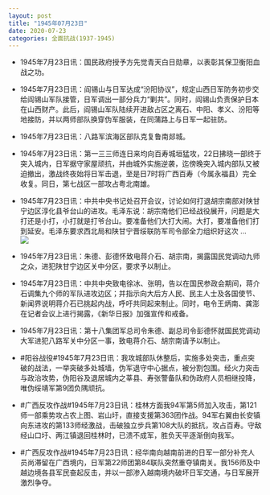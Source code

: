 ```yaml
---
layout: post
title: "1945年07月23日"
date: 2020-07-23
categories: 全面抗战(1937-1945)
---
```


<meta name="referrer" content="no-referrer" />

- 1945年7月23日讯：国民政府授予方先觉青天白日勋章，以表彰其保卫衡阳血战之功。 

- 1945年7月23日讯：阎锡山与日军达成“汾阳协议”，规定山西日军防务初步交给阎锡山军队接管，日军调出一部分兵力“剿共”。同时，阎锡山负责保护日本在山西财产。此后，阎锡山军队陆续开进敌占区之离石、中阳、孝义、汾阳等地接防，并以两师部队换穿伪军服装，在同蒲路上与日军一起驻防。 

- 1945年7月23日讯：八路军滨海区部队克复鲁南郯城。 

- 1945年7月23日讯：第一三三师连日来均向百寿城垣猛攻，22日拂晓一部终于突入城内，日军据守家屋顽抗，并由城外实施逆袭，迄傍晚突入城内部队又被迫撤出，激战终夜始将日军击退，至是日7时将广西百寿（今属永福县）完全收复。同日，第七战区一部攻占粤北南雄。 

- 1945年7月23日讯：中共中央书记处召开会议，讨论如何打退胡宗南部对陕甘宁边区淳化县爷台山的进攻。毛泽东说：胡宗南他们已经战役展开，问题是大打还是小打，小打就是打爷台山。要准备他们大打大闹。大打，要准备他们打到延安。毛泽东要求西北局和陕甘宁晋绥联防军司令部全力组织好这次 ... <br/><img src="https://wx3.sinaimg.cn/large/aca367d8ly1gh128zygqaj20c80bxjri.jpg" />

- 1945年7月23日讯：朱德、彭德怀致电蒋介石、胡宗南，揭露国民党调动九师之众，进犯陕甘宁边区关中分区，要求予以制止。 

- 1945年7月23日讯：中共中央致电徐冰、张明，告以在国民参政会期间，蒋介石调集九个师的军队进攻边区；并指示向大后方人民、民主人士及各国使节、新闻界说明蒋介石已挑起内战，呼吁共同起来制止。同时，电令王炳南、龚澎在记者会议上进行揭露，《新华日报》加强宣传和戒备。 

- 1945年7月23日讯：第十八集团军总司令朱德、副总司令彭德怀就国民党调动大军进犯八路军关中分区一事，致电蒋介石、胡宗南请予以制止。 

- #阳谷战役#1945年7月23日讯：我攻城部队休整后，实施多处突击，重点突破的战法，一举突破多处城墙，伪军退守中心据点，被分割包围。经火力突击与政治攻势，伪阳谷及退居城内之莘县、寿张警备队和伪政府人员相继投降，唯伪绥靖军第9团负隅顽抗。 

- #广西反攻作战#1945年7月23日讯：桂林方面我94军第5师加入攻击，第121师一部乘势攻占农上图、岩山圩，直接支援第363团作战。94军右翼由长安镇向东进攻的第133师经激战，击破独立步兵第108大队的抵抗，攻占百寿。守敌经山口圩、两江镇退回桂林时，已溃不成军，胜负天平逐渐倒向我军。 

- #广西反攻作战#1945年7月23日讯：经华南向越南前进的日军一部分补充人员尚滞留在广西境内，日军第22师团第84联队突然重夺镇南关。我156师及中越边境各县军民奋起反击，并以一部渗入越南境内破坏日军交通，与日军展开激烈争夺。 

